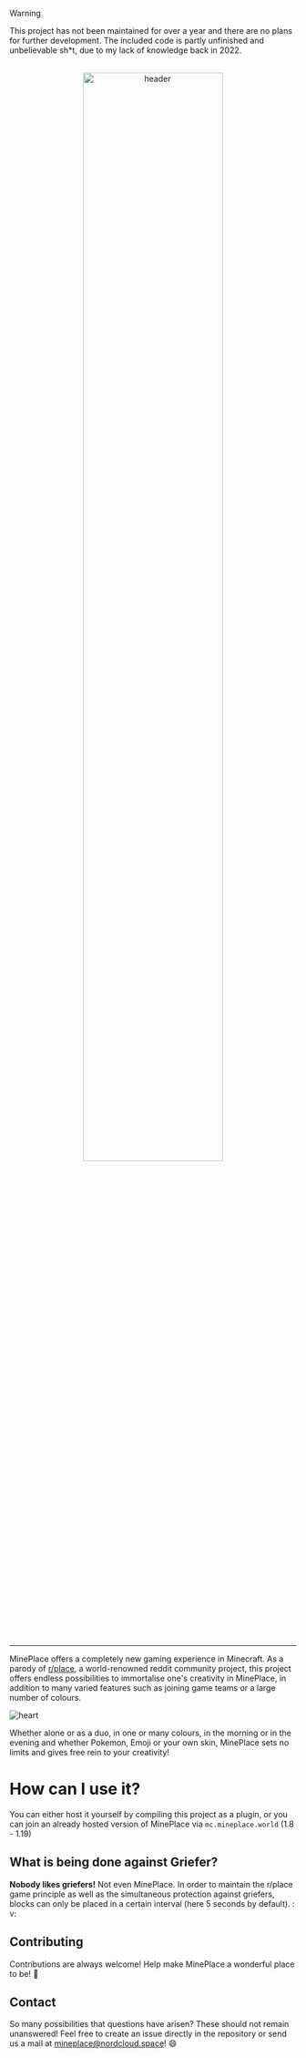 > [!WARNING]
> This project has not been maintained for over a year and there are no plans for further development. The included code is partly unfinished and unbelievable sh*t, due to my lack of knowledge back in 2022.

<br>
  <div align="center">
    <img width="70%" src="https://raw.githubusercontent.com/Northernside/MinePlace/main/.github/raw/header.png" alt="header">
  </div>
<br>
<hr>

MinePlace offers a completely new gaming experience in Minecraft. As a parody of [r/place](https://reddit.com/r/place),
a world-renowned reddit community project, this project offers endless possibilities to immortalise one's creativity in
MinePlace, in addition to many varied features such as joining game teams or a large number of colours.

![heart](https://raw.githubusercontent.com/Northernside/MinePlace/main/.github/raw/heart.png) 

Whether alone or as a duo, in one or many colours, in the morning or in the evening and whether Pokemon, Emoji or your
own skin, MinePlace sets no limits and gives free rein to your creativity!

# How can I use it?

You can either host it yourself by compiling this project as a plugin, or you can join an already hosted version of
MinePlace via `mc.mineplace.world` (1.8 - 1.19)

## What is being done against Griefer?

**Nobody likes griefers!** Not even MinePlace. In order to maintain the r/place game principle as well as the
simultaneous protection against griefers, blocks can only be placed in a certain interval (here 5 seconds by default). :
v:

## Contributing

Contributions are always welcome! Help make MinePlace a wonderful place to be! 🌸

## Contact

So many possibilities that questions have arisen? These should not remain unanswered! Feel free to create an issue
directly in the repository or send us a mail at [mineplace@nordcloud.space](mailto:mineplace@nordcloud.space)! :smile:
